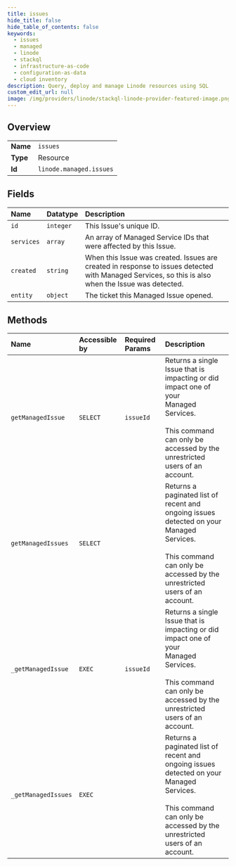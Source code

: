 ```yaml
---
title: issues
hide_title: false
hide_table_of_contents: false
keywords:
  - issues
  - managed
  - linode    
  - stackql
  - infrastructure-as-code
  - configuration-as-data
  - cloud inventory
description: Query, deploy and manage Linode resources using SQL
custom_edit_url: null
image: /img/providers/linode/stackql-linode-provider-featured-image.png
---
```

  
    

## Overview
<table><tbody>
<tr><td><b>Name</b></td><td><code>issues</code></td></tr>
<tr><td><b>Type</b></td><td>Resource</td></tr>
<tr><td><b>Id</b></td><td><code>linode.managed.issues</code></td></tr>
</tbody></table>

## Fields
| Name | Datatype | Description |
|:-----|:---------|:------------|
| `id` | `integer` | This Issue's unique ID.<br /> |
| `services` | `array` | An array of Managed Service IDs that were affected by this Issue.<br /> |
| `created` | `string` | When this Issue was created. Issues are created in response to issues detected with Managed Services, so this is also when the Issue was detected.<br /> |
| `entity` | `object` | The ticket this Managed Issue opened.<br /> |
## Methods
| Name | Accessible by | Required Params | Description |
|:-----|:--------------|:----------------|:------------|
| `getManagedIssue` | `SELECT` | `issueId` | Returns a single Issue that is impacting or did impact one of your<br />Managed Services.<br /><br />This command can only be accessed by the unrestricted users of an account.<br /> |
| `getManagedIssues` | `SELECT` |  | Returns a paginated list of recent and ongoing issues detected on your<br />Managed Services.<br /><br />This command can only be accessed by the unrestricted users of an account.<br /> |
| `_getManagedIssue` | `EXEC` | `issueId` | Returns a single Issue that is impacting or did impact one of your<br />Managed Services.<br /><br />This command can only be accessed by the unrestricted users of an account.<br /> |
| `_getManagedIssues` | `EXEC` |  | Returns a paginated list of recent and ongoing issues detected on your<br />Managed Services.<br /><br />This command can only be accessed by the unrestricted users of an account.<br /> |
